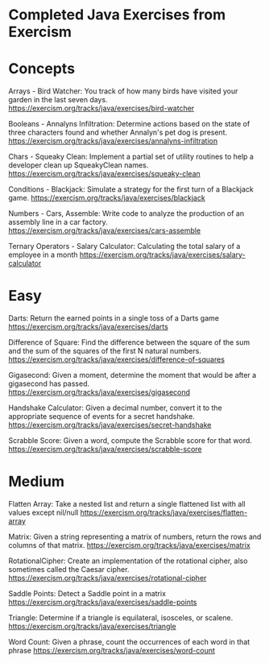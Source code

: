 # Completed Java Exercises from Exercism

# Concepts
Arrays - Bird Watcher: You track of how many birds have visited your garden in the last seven days.
https://exercism.org/tracks/java/exercises/bird-watcher

Booleans - Annalyns Infiltration: Determine actions based on the state of three characters found and whether Annalyn's pet dog is present.
https://exercism.org/tracks/java/exercises/annalyns-infiltration

Chars - Squeaky Clean: Implement a partial set of utility routines to help a developer clean up SqueakyClean names.
https://exercism.org/tracks/java/exercises/squeaky-clean

Conditions - Blackjack: Simulate a strategy for the first turn of a Blackjack game.
https://exercism.org/tracks/java/exercises/blackjack

Numbers - Cars, Assemble: Write code to analyze the production of an assembly line in a car factory. 
https://exercism.org/tracks/java/exercises/cars-assemble

Ternary Operators - Salary Calculator: Calculating the total salary of a employee in a month
https://exercism.org/tracks/java/exercises/salary-calculator

# Easy 
Darts: Return the earned points in a single toss of a Darts game
https://exercism.org/tracks/java/exercises/darts

Difference of Square: Find the difference between the square of the sum and the sum of the squares of the first N natural numbers.
https://exercism.org/tracks/java/exercises/difference-of-squares

Gigasecond: Given a moment, determine the moment that would be after a gigasecond has passed.
https://exercism.org/tracks/java/exercises/gigasecond

Handshake Calculator: Given a decimal number, convert it to the appropriate sequence of events for a secret handshake.
https://exercism.org/tracks/java/exercises/secret-handshake

Scrabble Score: Given a word, compute the Scrabble score for that word.
https://exercism.org/tracks/java/exercises/scrabble-score

# Medium
Flatten Array: Take a nested list and return a single flattened list with all values except nil/null
https://exercism.org/tracks/java/exercises/flatten-array

Matrix: Given a string representing a matrix of numbers, return the rows and columns of that matrix.
https://exercism.org/tracks/java/exercises/matrix

RotationalCipher: Create an implementation of the rotational cipher, also sometimes called the Caesar cipher.
https://exercism.org/tracks/java/exercises/rotational-cipher

Saddle Points: Detect a Saddle point in a matrix
https://exercism.org/tracks/java/exercises/saddle-points

Triangle: Determine if a triangle is equilateral, isosceles, or scalene.
https://exercism.org/tracks/java/exercises/triangle

Word Count: Given a phrase, count the occurrences of each word in that phrase
https://exercism.org/tracks/java/exercises/word-count
